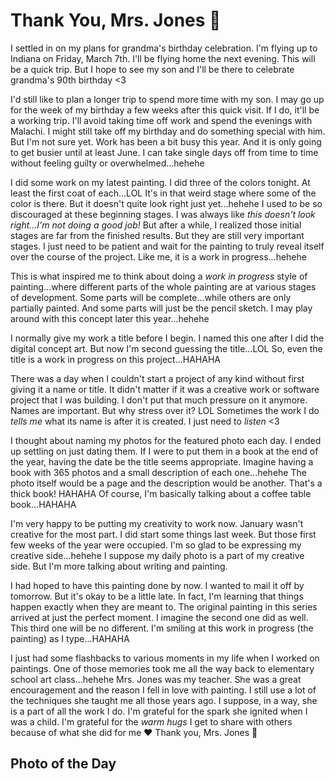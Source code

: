 # Thank You, Mrs. Jones 🤗

I settled in on my plans for grandma's birthday celebration. I'm flying up to Indiana on Friday, March 7th. I'll be flying home the next evening. This will be a quick trip. But I hope to see my son and I'll be there to celebrate grandma's 90th birthday <3

I'd still like to plan a longer trip to spend more time with my son. I may go up for the week of my birthday a few weeks after this quick visit. If I do, it'll be a working trip. I'll avoid taking time off work and spend the evenings with Malachi. I might still take off my birthday and do something special with him. But I'm not sure yet. Work has been a bit busy this year. And it is only going to get busier until at least June. I can take single days off from time to time without feeling guilty or overwhelmed...hehehe

I did some work on my latest painting. I did three of the colors tonight. At least the first coat of each...LOL It's in that weird stage where some of the color is there. But it doesn't quite look right just yet...hehehe I used to be so discouraged at these beginning stages. I was always like *this doesn't look right...I'm not doing a good job!* But after a while, I realized those initial stages are far from the finished results. But they are still very important stages. I just need to be patient and wait for the painting to truly reveal itself over the course of the project. Like me, it is a work in progress...hehehe

This is what inspired me to think about doing a *work in progress* style of painting...where different parts of the whole painting are at various stages of development. Some parts will be complete...while others are only partially painted. And some parts will just be the pencil sketch. I may play around with this concept later this year...hehehe

I normally give my work a title before I begin. I named this one after I did the digital concept art. But now I'm second guessing the title...LOL So, even the title is a work in progress on this project...HAHAHA

There was a day when I couldn't start a project of any kind without first giving it a name or title. It didn't matter if it was a creative work or software project that I was building. I don't put that much pressure on it anymore. Names are important. But why stress over it? LOL Sometimes the work I do *tells me* what its name is after it is created. I just need to *listen* <3

I thought about naming my photos for the featured photo each day. I ended up settling on just dating them. If I were to put them in a book at the end of the year, having the date be the title seems appropriate. Imagine having a book with 365 photos and a small description of each one...hehehe The photo itself would be a page and the description would be another. That's a thick book! HAHAHA Of course, I'm basically talking about a coffee table book...HAHAHA

I'm very happy to be putting my creativity to work now. January wasn't creative for the most part. I did start some things last week. But those first few weeks of the year were occupied. I'm so glad to be expressing my creative side...hehehe I suppose my daily photo is a part of my creative side. But I'm more talking about writing and painting.

I had hoped to have this painting done by now. I wanted to mail it off by tomorrow. But it's okay to be a little late. In fact, I'm learning that things happen exactly when they are meant to. The original painting in this series arrived at just the perfect moment. I imagine the second one did as well. This third one will be no different. I'm smiling at this work in progress (the painting) as I type...HAHAHA

I just had some flashbacks to various moments in my life when I worked on paintings. One of those memories took me all the way back to elementary school art class...hehehe Mrs. Jones was my teacher. She was a great encouragement and the reason I fell in love with painting. I still use a lot of the techniques she taught me all those years ago. I suppose, in a way, she is a part of all the work I do. I'm grateful for the spark she ignited when I was a child. I'm grateful for the *warm hugs* I get to share with others because of what she did for me ❤️ Thank you, Mrs. Jones 🤗

## Photo of the Day

<!--@include: ../../../photos/photo-a-day/2025/02/06.md{3,}-->